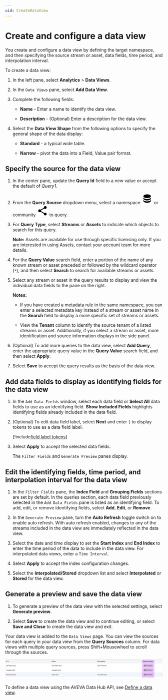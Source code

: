```yaml
---
uid: CreateDataView
---
```


# Create and configure a data view

You create and configure a data view by defining the target namespace, and then specifying the source stream or asset, data fields, time period, and interpolation interval.

To create a data view:

1. In the left pane, select **Analytics** > **Data Views**.

1. In the `Data Views` pane, select **Add Data View**.

1. Complete the following fields:

   - **Name** - Enter a name to identify the data view.

   - **Description** - (Optional) Enter a description for the data view.

1. Select the **Data View Shape** from the following options to specify the general shape of the data display:

   - **Standard** - a typical wide table.

   - **Narrow** - pivot the data into a Field, Value pair format.

## Specify the source for the data view

1. In the center pane, update the **Query Id** field to a new value or accept the default of *Query1*.

1. From the **Query Source** dropdown menu, select a namespace ![namespace](../../../_icons/default/database.svg) or community ![community](../../../_icons/default/share-variant.svg) to query.

1. For **Query Type**, select **Streams** or **Assets** to indicate which objects to search for this query.

   **Note:** Assets are available for use through specific licensing only. If you are interested in using Assets, contact your account team for more details.

1. For the **Query Value** search field, enter a portion of the name of any known stream or asset preceded or followed by the wildcard operator (`*`), and then select **Search** to search for available streams or assets.

1. Select any stream or asset in the query results to display and view the individual data fields to the pane on the right.

   **Notes:**
   
   - If you have created a metadata rule in the same namespace, you can enter a selected metadata key instead of a stream or asset name in the **Search** field to display a more specific set of streams or assets.
   
   - View the **Tenant** column to identify the source tenant of a listed streams or asset. Additionally, if you select a stream or asset, more identification and source information displays in the side panel.

1. (Optional) To add more queries to the data view, select **Add Query**, enter the appropriate query value in the **Query Value** search field, and then select **Apply**.

1. Select **Save** to accept the query results as the basis of the data view.

## Add data fields to display as identifying fields for the data view

1. In the `Add Data Fields` window, select each data field or **Select All** data fields to use as an identifying field. **Show Included Fields** highlights identifying fields already included in the data field.

1. (Optional) To edit data field label, select **Next** and enter `{` to display tokens to use as a data field label.

      [!include[field label tokens](../../../_includes/data-view-field-label-tokens.md)]

1. Select **Apply** to accept the selected data fields.

   The `Filter Fields` and `Generate Preview` panes display.

## Edit the identifying fields, time period, and interpolation interval for the data view

1. In the `Filter Fields` pane, the **Index Field** and **Grouping Fields** sections are set by default. In the queries section, each data field previously selected in the `Add Data Fields` pane is listed as an identifying field. To add, edit, or remove identifying fields, select **Add**, **Edit**, or **Remove**.

1. In the `Generate Preview` pane, turn the **Auto Refresh** toggle switch on to enable auto refresh. With auto refresh enabled, changes to any of the streams included in the data view are immediately reflected in the data view.

1. Select the date and time display to set the **Start Index** and **End Index** to enter the time period of the data to include in the data view. For interpolated data views, enter a `Time Interval`.

1. Select **Apply** to accept the index configuration changes.

1. Select the **Interpolated/Stored** dropdown list and select **Interpolated** or **Stored** for the data view.

## Generate a preview and save the data view

1. To generate a preview of the data view with the selected settings, select **Generate preview**.

1. Select **Save** to create the data view and to continue editing, or select **Save and Close** to create the data view and exit.

Your data view is added to the `Data Views` page. You can view the sources for each query in your data view from the **Query Sources** column. For data views with multiple query sources, press Shift+Mousewheel to scroll through the sources.
   
![Data Views: Query sources column](_images/query-sources-column.png)

To define a data view using the AVEVA Data Hub API, see [Define a data view](xref:DataViewsQuickStartDefine).
